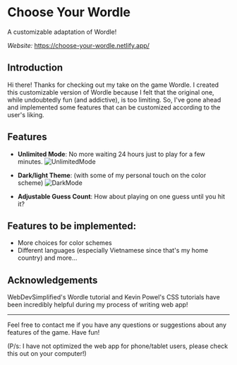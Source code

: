 # Choose Your Wordle
A customizable adaptation of Wordle!

_Website:_ https://choose-your-wordle.netlify.app/

## Introduction
Hi there! Thanks for checking out my take on the game Wordle. I created this customizable version of Wordle because I felt that the original one, while undoubtedly fun (and addictive), is too limiting. So, I've gone ahead and implemented some features that can be customized according to the user's liking.

## Features
- **Unlimited Mode**: No more waiting 24 hours just to play for a few minutes.
![UnlimitedMode](https://user-images.githubusercontent.com/93021862/171054082-a2b06746-2643-41b1-874a-273902277169.gif)

- **Dark/light Theme**: (with some of my personal touch on the color scheme)
![DarkMode](https://user-images.githubusercontent.com/93021862/171053554-0c0d41b9-8abe-473c-93c2-5d5c13638599.gif)


- **Adjustable Guess Count**: How about playing on one guess until you hit it?

## Features to be implemented:
- More choices for color schemes
- Different languages (especially Vietnamese since that's my home country)
and more...

## Acknowledgements
WebDevSimplified's Wordle tutorial and Kevin Powel's CSS tutorials have been incredibly helpful during my process of writing web app!

---

Feel free to contact me if you have any questions or suggestions about any features of the game. Have fun!

(P/s: I have not optimized the web app for phone/tablet users, please check this out on your computer!)
